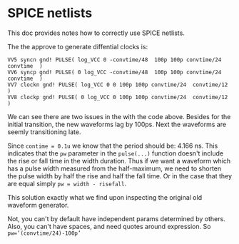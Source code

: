 # SPICE netlists

This doc provides notes how to correctly use SPICE netlists.

The the approve to generate diffential clocks is:

```spice
VV5 syncn gnd! PULSE( log_VCC 0 -convtime/48  100p 100p convtime/24  convtime  )
VV6 syncp gnd! PULSE( 0 log_VCC -convtime/48  100p 100p convtime/24  convtime  )
VV7 clockn gnd! PULSE( log_VCC 0 0 100p 100p convtime/24  convtime/12 ) 
VV8 clockp gnd! PULSE( 0 log_VCC 0 100p 100p convtime/24  convtime/12 ) 
```

We can see there are two issues in the with the code above. Besides for the
initial transition, the new waveforms lag by 100ps. Next the waveforms
are seemly transitioning late.

Since `contime = 0.1u` we know that the period should be: 4.166 ns. This
indicates that the `pw` parameter in the `pulse(...)` function doesn't
include the rise or fall time in the width duration. Thus if we want a
waveform which has a pulse width measured from the half-maximum, we need
to shorten the pulse width by half the rise and half the fall time. Or
in the case that they are equal simply `pw = width - risefall`.

This solution exactly what we find upon inspecting the original old
waveform generator.

Not, you can't by default have independent params determined by others.
Also, you can't have spaces, and need quotes around expression. So
`pw=’(convtime/24)-100p’`
